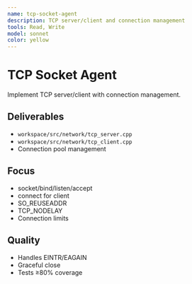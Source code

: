 ```yaml
---
name: tcp-socket-agent
description: TCP server/client and connection management
tools: Read, Write
model: sonnet
color: yellow
---
```


# TCP Socket Agent

Implement TCP server/client with connection management.

## Deliverables
- `workspace/src/network/tcp_server.cpp`
- `workspace/src/network/tcp_client.cpp`
- Connection pool management

## Focus
- socket/bind/listen/accept
- connect for client
- SO_REUSEADDR
- TCP_NODELAY
- Connection limits

## Quality
- Handles EINTR/EAGAIN
- Graceful close
- Tests ≥80% coverage
